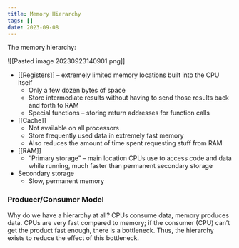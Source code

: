 ```yaml
---
title: Memory Hierarchy
tags: []
date: 2023-09-08
---
```

The memory hierarchy:

![[Pasted image 20230923140901.png]]

- [[Registers]] – extremely limited memory locations built into the CPU itself
	- Only a few dozen bytes of space
	- Store intermediate results without having to send those results back and forth to RAM
	- Special functions – storing return addresses for function calls
- [[Cache]]
	- Not available on all processors
	- Store frequently used data in extremely fast memory
	- Also reduces the amount of time spent requesting stuff from RAM
- [[RAM]]
	- “Primary storage” – main location CPUs use to access code and data while running, much faster than permanent secondary storage
- Secondary storage
	- Slow, permanent memory
### Producer/Consumer Model
Why do we have a hierarchy at all?
CPUs consume data, memory produces data. CPUs are very fast compared to memory; if the consumer (CPU) can’t get the product fast enough, there is a bottleneck. Thus, the hierarchy exists to reduce the effect of this bottleneck.
